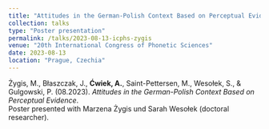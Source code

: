 ```yaml
---
title: "Attitudes in the German-Polish Context Based on Perceptual Evidence"
collection: talks
type: "Poster presentation"
permalink: /talks/2023-08-13-icphs-zygis
venue: "20th International Congress of Phonetic Sciences"
date: 2023-08-13
location: "Prague, Czechia"
---
```


Żygis, M., Błaszczak, J., <b>Ćwiek, A.</b>, Saint-Pettersen, M., Wesołek, S., & Gulgowski, P. (08.2023). <i>Attitudes in the German-Polish Context Based on Perceptual Evidence</i>.<br>
Poster presented with Marzena Żygis und Sarah Wesołek (doctoral researcher).
